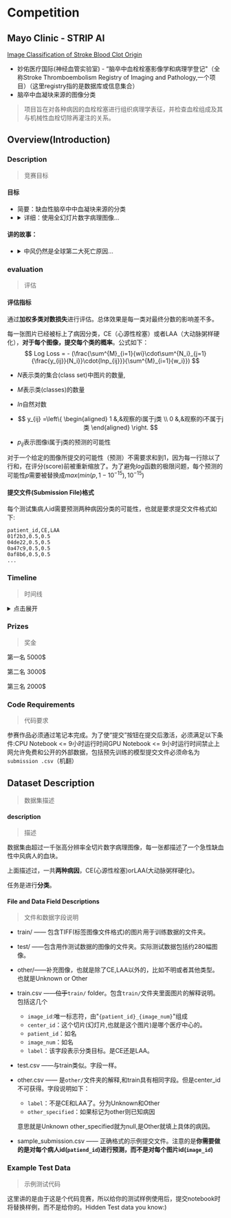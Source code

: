 # Competition
## **Mayo Clinic - STRIP AI** <br>
 [Image Classification of Stroke Blood Clot Origin](https://www.kaggle.com/competitions/mayo-clinic-strip-ai/overview)
- 妙佑医疗国际(神经血管实验室) - “脑卒中血栓栓塞影像学和病理学登记"（全称Stroke Thromboembolism Registry of Imaging and Pathology,一个项目）（这里registry指的是数据库或信息集合）
- 脑卒中血凝块来源的图像分类
> 项目旨在对各种病因的血栓栓塞进行组织病理学表征，并检查血栓组成及其与机械性血栓切除再灌注的关系。 

<!-- <img src="https://www.hnu.edu.cn/images/logo.png" style="background-color: #ae4141">
<span style="color: #3574f0; ">汇报人：丁孝亮</span> -->


## Overview(Introduction)
### Description

> 竞赛目标

#### 目标

- 简要：缺血性脑卒中中血凝块来源的分类
- <details><summary>详细：使用全幻灯片数字病理图像...</summary>
      本次竞赛的目标是对缺血性中风中的血凝块起源进行分类。使用全幻灯片数字病理图像，您将建立一个区分两种主要急性缺血性卒中(AIS)病因亚型的模型:<b>心脏</b>和<b>大动脉粥样硬化</b>。您的工作将使医疗保健提供者能够更好地识别致命中风中血栓的来源，使医生更容易开出最佳的中风后治疗管理处方，并降低第二次中风的可能性。</details>

#### 讲的**故事**：

* <details><summary>中风仍然是全球第二大死亡原因...</summary>
    中风仍然是全球第二大死亡原因。在美国，每年有超过70万人因血凝块阻塞通往大脑的动脉而患上缺血性中风。第二次中风(总事件的23%是复发性的)恶化了患者的生存机会。<b>然而，如果医生能够确定中风的病因，那么随后的中风可能会减轻</b>，因为病因会影响中风事件后的治疗管理。在过去的十年中，机械祛栓已成为大血管闭塞引起的急性缺血性脑卒中的标准治疗方法。结果，回收的血块变得易于分析。医疗保健专业人员目前正在尝试应用基于深度学习的方法来预测缺血性中风的病因和凝块起源。然而，<b>独特的数据格式，图像文件大小，以及可用病理幻灯片的数量</b>创造了您可以帮助解决的挑战。梅奥诊所是一家非营利性的美国学术医疗中心，专注于综合医疗保健、教育和研究。卒中血栓栓塞成像和病理登记(STRIP)是一个独特的大型多中心项目，由梅奥诊所神经血管实验室领导，目的是对各种病因的血栓栓塞进行组织病理学鉴定，并检查凝块组成及其与机械取栓血运重建的关系。为了降低随后中风的几率，梅奥诊所神经血管研究实验室(Mayo Clinic Neurovascular Research Laboratory)鼓励数据科学家改进基于人工智能的病因分类，以便医生更好地开出正确的治疗方案。新的计算和人工智能方法可以帮助挽救中风幸存者的生命，并帮助我们更好地了解世界第二大死亡原因。
</details>



### evaluation

> 评估

#### 评估指标

通过**加权多类对数损失**进行评估。总体效果是每一类对最终分数的影响差不多。

每一张图片已经被标上了病因分类，CE（心源性栓塞）或者LAA（大动脉粥样硬化），**对于每个图像，提交每个类的概率**。公式如下：
$$
Log Loss = - (\frac{\sum^{M}_{i=1}{wi}\cdot\sum^{N_i}_{j=1}{\frac{y_{ij}}{N_i}}\cdot{lnp_{ij}}}{\sum^{M}_{i=1}{w_i}})
$$

- $N$表示类的集合(class set)中图片的数量,

- $M$表示类(classes)的数量

- $ln$自然对数

- $$
  y_{ij} =\left\{
  \begin{aligned}
  1 &,&观察的i属于j类 \\
  0 &,&观察的i不属于j类 
  \end{aligned}
  \right.
  $$

- $p_{ij}$表示图像i属于j类的预测的可能性

对于一个给定的图像所提交的可能性（预测）不需要求和到1，因为每一行除以了行和，在评分(score)前被重新缩放了。为了避免$log$函数的极限问题，每个预测的可能性$p$需要被替换成$max(min(p,1-10^{-15}),10^{-15})$



#### 提交文件(Submission File)格式

每个测试集病人id需要预测两种病因分类的可能性，也就是要求提交文件格式如下:

```text
patient_id,CE,LAA
01f2b3,0.5,0.5
04de22,0.5,0.5
0a47c9,0.5,0.5
0af8b6,0.5,0.5
...
```



### Timeline

> 时间线

<details>
    <summary>点击展开</summary>
    <pre>
<li> 2022年7月6日——开始日期。</li>
<li> 2022年9月28日——报名截止日期。您必须在此日期之前接受比赛规则才能参加比赛。</li>
<li> 2022年9月28日——团队合并截止日期。这是最后一天参加者可以参加或合并小队。</li>
<li> 2022年10月5日——最终提交截止日期。除非另有说明，所有截止日期均为UTC当天晚上11:59。如有必要，主办单位保留更新比赛时间的权利。</li></pre>
</details>



### Prizes

> 奖金

第一名 5000$

第二名 3000$

第三名 2000$



### Code Requirements

> 代码要求

参赛作品必须通过笔记本完成。为了使“提交”按钮在提交后激活，必须满足以下条件:CPU Notebook <= 9小时运行时间GPU Notebook <= 9小时运行时间禁止上网允许免费和公开的外部数据，包括预先训练的模型提交文件必须命名为`submission .csv`（机翻）





## Dataset Description

> 数据集描述



#### description

> 描述

数据集由超过一千张高分辨率全切片数字病理图像，每一张都描述了一个急性缺血性中风病人的血块。

上面描述过，一共**两种病因**，CE(心源性栓塞)orLAA(大动脉粥样硬化)。

任务是进行**分类**。



#### File and Data Field Descriptions

> 文件和数据字段说明

- train/ —— 包含TIFF(标签图像文件格式)的图片用于训练数据的文件夹。
- test/   ——包含用作测试数据的图像的文件夹。实际测试数据包括约280幅图像。
- other/——补充图像，也就是除了CE,LAA以外的，比如不明或者其他类型。也就是Unknown or Other
- train.csv   ——~~位于~~`train/` folder。包含`train/`文件夹里面图片的解释说明。包括这几个
  - `image_id`:唯一标志符，由"`{patient_id}_{image_num}`"组成
  - `center_id`：这个切片(幻灯片,也就是这个图片)是哪个医疗中心的。
  - `patient_id`：如名
  - `image_num`：如名
  - `label`：该字段表示分类目标。是CE还是LAA。

- test.csv     ——与train类似。字段一样。

- other.csv  —— 是`other/`文件夹的解释,和train具有相同字段。但是center_id不可获得。字段说明如下：

  - `label`：不是CE和LAA了。分为Unknown和Other
  - `other_specified`：如果标记为other则已知病因

  意思就是Unknown other_specified就为null,是Other就填上具体的病因。

- sample_submission.csv —— 正确格式的示例提交文件。注意的是**你需要做的是对每个病人id(`patiend_id`)进行预测，而不是对每个图片id(`image_id`)**

### Example Test Data

> 示例测试代码

这里讲的是由于这是个代码竞赛，所以给你的测试样例使用后，提交notebook时将替换样例，而不是给你的。Hidden Test data you know:)

